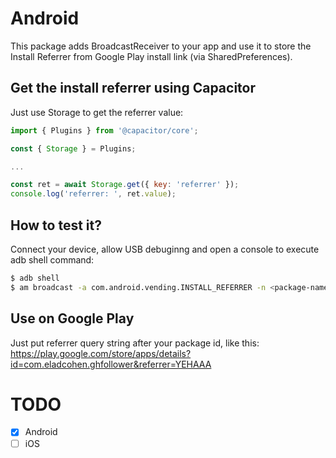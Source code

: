 # Android
This package adds BroadcastReceiver to your app and use it to store the Install Referrer from Google Play install link (via SharedPreferences).

## Get the install referrer using Capacitor
Just use Storage to get the referrer value:

```javascript
import { Plugins } from '@capacitor/core';

const { Storage } = Plugins;

...

const ret = await Storage.get({ key: 'referrer' });
console.log('referrer: ', ret.value);
```

## How to test it?
Connect your device, allow USB debuginng and open a console to execute adb shell command:
```bash
$ adb shell
$ am broadcast -a com.android.vending.INSTALL_REFERRER -n <package-name>/com.eladcohen.capainstallref.Receiver --es "referrer" "YEHAAA"
```

## Use on Google Play
Just put referrer query string after your package id, like this:
https://play.google.com/store/apps/details?id=com.eladcohen.ghfollower&referrer=YEHAAA

# TODO
- [x] Android
- [ ] iOS
